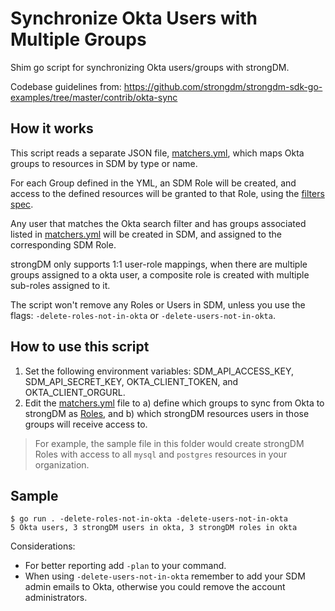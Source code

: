 # Synchronize Okta Users with Multiple Groups
Shim go script for synchronizing Okta users/groups with strongDM.

Codebase guidelines from: https://github.com/strongdm/strongdm-sdk-go-examples/tree/master/contrib/okta-sync

## How it works
This script reads a separate JSON file, [matchers.yml](matchers.yml), which maps Okta groups to resources in SDM by type or name.

For each Group defined in the YML, an SDM Role will be created, and access to the defined resources will be granted to that Role, using the [filters spec](https://www.strongdm.com/docs/automation/getting-started/filters).

Any user that matches the Okta search filter and has groups associated listed in [matchers.yml](matchers.yml) will be created in SDM, and assigned to the corresponding SDM Role. 

strongDM only supports 1:1 user-role mappings, when there are multiple groups assigned to a okta user, a composite role is created with multiple sub-roles assigned to it.

The script won't remove any Roles or Users in SDM, unless you use the flags: `-delete-roles-not-in-okta` or `-delete-users-not-in-okta`.

## How to use this script
1. Set the following environment variables: SDM_API_ACCESS_KEY, SDM_API_SECRET_KEY, OKTA_CLIENT_TOKEN, and OKTA_CLIENT_ORGURL.
2. Edit the [matchers.yml](matchers.yml) file to a) define which groups to sync from Okta to strongDM as [Roles](https://www.strongdm.com/docs/admin-ui-guide/user-management/roles), and b) which strongDM resources users in those groups will receive access to.

  > For example, the sample file in this folder would create strongDM Roles with access to all `mysql` and `postgres` resources in your organization.

## Sample
```
$ go run . -delete-roles-not-in-okta -delete-users-not-in-okta
5 Okta users, 3 strongDM users in okta, 3 strongDM roles in okta
```

Considerations:
* For better reporting add `-plan` to your command.
* When using `-delete-users-not-in-okta​` remember to add your SDM admin emails to Okta, otherwise you could remove the account administrators.
